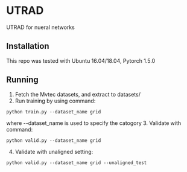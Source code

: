 # UTRAD
UTRAD for nueral networks
## Installation
This repo was tested with Ubuntu 16.04/18.04, Pytorch 1.5.0
## Running 
1. Fetch the Mvtec datasets, and extract to datasets/
2. Run training by using command:
```
python train.py --dataset_name grid
```
where --dataset_name is used to specify the catogory
3. Validate with command:
```
python valid.py --dataset_name grid
```
4. Validate with unaligned setting:
```
python valid.py --dataset_name grid --unaligned_test
```
